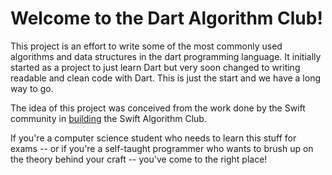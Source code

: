 # Welcome to the Dart Algorithm Club!

This project is an effort to write some of the most commonly used algorithms and data structures in the dart programming language. It initially started as a project to just learn Dart but very soon changed to writing readable and clean code with Dart. This is just the start and we have a long way to go. 

The idea of this project was conceived from the work done by the Swift community in [building](https://github.com/raywenderlich/swift-algorithm-club) the Swift Algorithm Club. 

If you're a computer science student who needs to learn this stuff for exams -- or if you're a self-taught programmer who wants to brush up on the theory behind your craft -- you've come to the right place!
